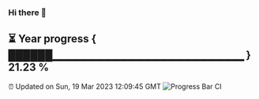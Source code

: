 ### Hi there 👋
⏳ Year progress { ██████▁▁▁▁▁▁▁▁▁▁▁▁▁▁▁▁▁▁▁▁▁▁▁▁ } 21.23 %
---
⏰ Updated on Sun, 19 Mar 2023 12:09:45 GMT
![Progress Bar CI](https://github.com/Moyi321/Moyi321/workflows/Progress%20Bar%20CI/badge.svg)
